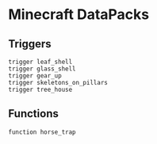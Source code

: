 # Minecraft DataPacks

## Triggers

```properties
trigger leaf_shell
trigger glass_shell
trigger gear_up
trigger skeletons_on_pillars
trigger tree_house
```

## Functions

```properties
function horse_trap
```
